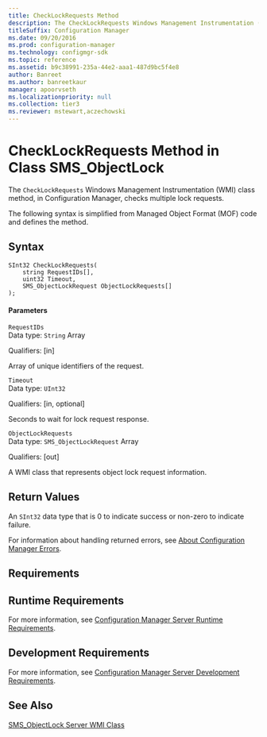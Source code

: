 ```yaml
---
title: CheckLockRequests Method
description: The CheckLockRequests Windows Management Instrumentation (WMI) class method, in Configuration Manager, checks multiple lock requests.
titleSuffix: Configuration Manager
ms.date: 09/20/2016
ms.prod: configuration-manager
ms.technology: configmgr-sdk
ms.topic: reference
ms.assetid: b9c38991-235a-44e2-aaa1-487d9bc5f4e8
author: Banreet
ms.author: banreetkaur
manager: apoorvseth
ms.localizationpriority: null
ms.collection: tier3
ms.reviewer: mstewart,aczechowski
---
```

# CheckLockRequests Method in Class SMS_ObjectLock
The `CheckLockRequests` Windows Management Instrumentation (WMI) class method, in Configuration Manager, checks multiple lock requests.  

 The following syntax is simplified from Managed Object Format (MOF) code and defines the method.  

## Syntax  

```  
SInt32 CheckLockRequests(  
    string RequestIDs[],   
    uint32 Timeout,   
    SMS_ObjectLockRequest ObjectLockRequests[]   
);  
```  

#### Parameters  
 `RequestIDs`  
 Data type: `String` Array  

 Qualifiers: [in]  

 Array of unique identifiers of the request.  

 `Timeout`  
 Data type: `UInt32`  

 Qualifiers: [in, optional]  

 Seconds to wait for lock request response.  

 `ObjectLockRequests`  
 Data type: `SMS_ObjectLockRequest` Array  

 Qualifiers: [out]  

 A WMI class that represents object lock request information.  

## Return Values  
 An `SInt32` data type that is 0 to indicate success or non-zero to indicate failure.  

 For information about handling returned errors, see [About Configuration Manager Errors](../../../develop/core/understand/about-configuration-manager-errors.md).  

## Requirements  

## Runtime Requirements  
 For more information, see [Configuration Manager Server Runtime Requirements](../../../develop/core/reqs/server-runtime-requirements.md).  

## Development Requirements  
 For more information, see [Configuration Manager Server Development Requirements](../../../develop/core/reqs/server-development-requirements.md).  

## See Also  
 [SMS_ObjectLock Server WMI Class](../../../develop/reference/misc/sms_objectlock-server-wmi-class.md)
